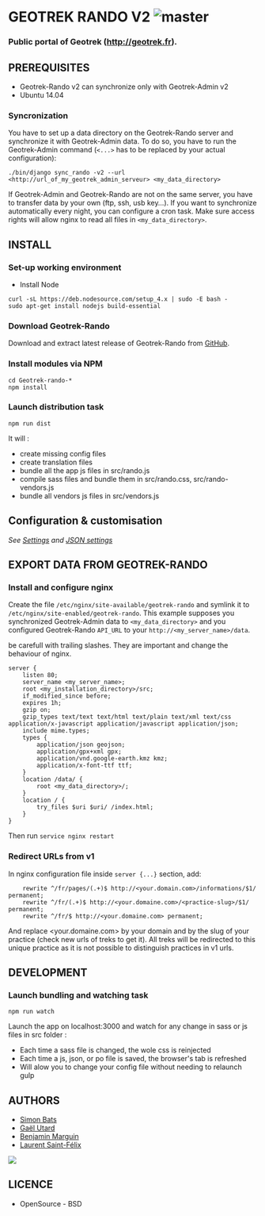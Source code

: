 # GEOTREK RANDO V2 ![master](https://travis-ci.org/makinacorpus/Geotrek-rando.svg)
### Public portal of Geotrek (http://geotrek.fr).


## PREREQUISITES

- Geotrek-Rando v2 can synchronize only with Geotrek-Admin v2
- Ubuntu 14.04

### Syncronization

You have to set up a data directory on the Geotrek-Rando server and synchronize it with Geotrek-Admin data.
To do so, you have to run the Geotrek-Admin command (`<...>` has to be replaced by your actual configuration):

```
./bin/django sync_rando -v2 --url <http://url_of_my_geotrek_admin_serveur> <my_data_directory>
```

If Geotrek-Admin and Geotrek-Rando are not on the same server, you have to transfer data by your own (ftp, ssh, usb key…).
If you want to synchronize automatically every night, you can configure a cron task.
Make sure access rights will allow nginx to read all files in `<my_data_directory>`.

## INSTALL

### Set-up working environment

- Install Node

```
curl -sL https://deb.nodesource.com/setup_4.x | sudo -E bash -
sudo apt-get install nodejs build-essential
```

### Download Geotrek-Rando

Download and extract latest release of Geotrek-Rando from [GitHub](https://github.com/makinacorpus/Geotrek-rando/releases/latest).

### Install modules via NPM

```
cd Geotrek-rando-*
npm install
```

### Launch distribution task

```
npm run dist
```
It will :
* create missing config files
* create translation files
* bundle all the app js files in src/rando.js
* compile sass files and bundle them in src/rando.css, src/rando-vendors.js
* bundle all vendors js files in src/vendors.js


## Configuration & customisation

_See [Settings](docs/settings.md) and [JSON settings](docs/settings-custom-json.md)_


## EXPORT DATA FROM GEOTREK-RANDO

### Install and configure nginx

Create the file `/etc/nginx/site-available/geotrek-rando` and symlink it to
`/etc/nginx/site-enabled/geotrek-rando`. This example supposes you synchronized
Geotrek-Admin data to `<my_data_directory>` and you configured Geotrek-Rando
`API_URL` to your `http://<my_server_name>/data`.

be carefull with trailing slashes. They are important and change the behaviour of nginx.

```
server {
    listen 80;
    server_name <my_server_name>;
    root <my_installation_directory>/src;
    if_modified_since before;
    expires 1h;
    gzip on;
    gzip_types text/text text/html text/plain text/xml text/css application/x-javascript application/javascript application/json;
    include mime.types;
    types {
        application/json geojson;
        application/gpx+xml gpx;
        application/vnd.google-earth.kmz kmz;
        application/x-font-ttf ttf;
    }
    location /data/ {
        root <my_data_directory>/;
    }
    location / {
        try_files $uri $uri/ /index.html;
    }
}
```

Then run `service nginx restart`

### Redirect URLs from v1

In nginx configuration file inside `server {...}` section, add:

```
    rewrite ^/fr/pages/(.+)$ http://<your.domain.com>/informations/$1/ permanent;
    rewrite ^/fr/(.+)$ http://<your.domaine.com>/<practice-slug>/$1/ permanent;
    rewrite ^/fr/$ http://<your.domaine.com> permanent;
```

And replace <your.domaine.com> by your domain and <practice-slug> by the slug of your practice (check new urls of treks to get it).
All treks will be redirected to this unique practice as it is not possible to distinguish practices in v1 urls.

## DEVELOPMENT

### Launch bundling and watching task

```
npm run watch
```
Launch the app on localhost:3000 and watch for any change in sass or js files in src folder :
* Each time a sass file is changed, the wole css is reinjected
* Each time a js, json, or po file is saved, the browser's tab is refreshed
* Will alow you to change your config file without needing to relaunch gulp


## AUTHORS

* [Simon Bats](https://github.com/SBats)
* [Gaël Utard](https://github.com/gutard)
* [Benjamin Marguin](https://github.com/mabhub)
* [Laurent Saint-Félix](https://github.com/Anaethelion)

[<img src="http://depot.makina-corpus.org/public/logo.gif">](http://www.makina-corpus.com)


## LICENCE

* OpenSource - BSD
